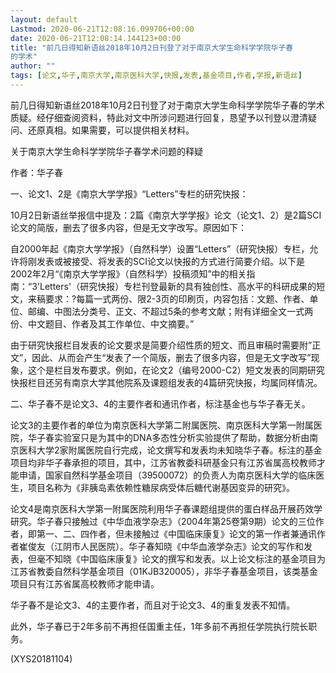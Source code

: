 ```yaml
---
layout: default
Lastmod: 2020-06-21T12:08:16.099706+00:00
date: 2020-06-21T12:08:14.144123+00:00
title: "前几日得知新语丝2018年10月2日刊登了对于南京大学生命科学学院华子春
的学术"
author: ""
tags: [论文,华子,南京大学,南京医科大学,快报,发表,基金项目,作者,学报,新语丝]
---
```


前几日得知新语丝2018年10月2日刊登了对于南京大学生命科学学院华子春的学术质疑。经仔细查阅资料，特此对文中所涉问题进行回复，恳望予以刊登以澄清疑问、还原真相。如果需要，可以提供相关材料。

关于南京大学生命科学学院华子春学术问题的释疑

作者：华子春

一、论文1、2是《南京大学学报》“Letters”专栏的研究快报：

10月2日新语丝举报信中提及：2篇《南京大学学报》论文（论文1、2）是2篇SCI论文的简版，删去了很多内容，但是无文字改写。原因如下：

自2000年起《南京大学学报》（自然科学）设置“Letters”（研究快报）专栏，允许将刚发表或被接受、将发表的SCI论文以快报的方式进行简要介绍。以下是2002年2月“《南京大学学报》（自然科学）投稿须知”中的相关指南：“3'Letters'（研究快报）专栏刊登最新的具有独创性、高水平的科研成果的短文，来稿要求：?每篇一式两份、限2-3页的印刷页，内容包括：文题、作者、单位、邮编、中图法分类号、正文、不超过5条的参考文献；附有详细全文一式两份、中文题目、作者及其工作单位、中文摘要。”

由于研究快报栏目发表的论文要求是简要介绍性质的短文、而且审稿时需要附”正文”，因此、从而会产生“发表了一个简版，删去了很多内容，但是无文字改写”现象，这个是栏目发布要求。例如，在论文2（编号2000-C2）短文发表的同期研究快报栏目还另有南京大学其他院系及课题组发表的4篇研究快报，均属同样情况。

二、华子春不是论文3、4的主要作者和通讯作者，标注基金也与华子春无关。

论文3的主要作者的单位为南京医科大学第二附属医院、南京医科大学第一附属医院，华子春实验室只是为其中的DNA多态性分析实验提供了帮助，数据分析由南京医科大学2家附属医院自行完成，论文撰写和发表均未知晓华子春。标注的基金项目均非华子春承担的项目，其中，江苏省教委科研基金只有江苏省属高校教师才能申请，国家自然科学基金项目（39500072）的负责人为南京医科大学的临床医生，项目名称为《非胰岛素依赖性糖尿病受体后糖代谢基因变异的研究》。

论文4是南京医科大学第一附属医院利用华子春课题组提供的蛋白样品开展药效学研究。华子春只接触过《中华血液学杂志》（2004年第25卷第9期）论文的三位作者，即第一、二、四作者，但未接触过《中国临床康复》论文的第一作者兼通讯作者崔俊友（江阴市人民医院）。华子春知晓《中华血液学杂志》论文的写作和发表，但毫不知晓《中国临床康复》论文的撰写和发表。以上论文标注的基金项目为江苏省教委自然科学基金项目（01KJB320005），非华子春基金项目，该类基金项目只有江苏省属高校教师才能申请。

华子春不是论文3、4的主要作者，而且对于论文3、4的重复发表不知情。

此外，华子春已于2年多前不再担任国重主任，1年多前不再担任学院执行院长职务。

(XYS20181104)

